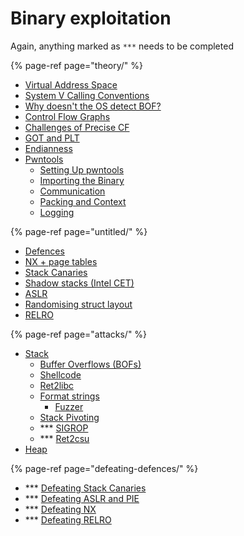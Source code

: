 # Binary exploitation

Again, anything marked as `***` needs to be completed

{% page-ref page="theory/" %}

* [Virtual Address Space](theory/virtual-address-space.md)
* [System V Calling Conventions](theory/system-v-calling-conventions.md)
* [Why doesn't the OS detect BOF?](theory/side-note-os-doesnt-detect-bof.md)
* [Control Flow Graphs](theory/control-flow-graphs.md)
* [Challenges of Precise CF](theory/challenges-of-precise-cfg.md)
* [GOT and PLT](theory/got-and-plt.md)
* [Endianness](theory/endianness.md)
* [Pwntools](theory/pwntools/)
  * [Setting Up pwntools](theory/pwntools/setting-up-pwntools.md)
  * [Importing the Binary](theory/pwntools/importing-the-binary.md)
  * [Communication](theory/pwntools/communication.md)
  * [Packing and Context](theory/pwntools/packing.md)
  * [Logging](theory/pwntools/logging.md)

{% page-ref page="untitled/" %}

* [Defences](untitled/)
* [NX + page tables](untitled/nx.md)
* [Stack Canaries](untitled/stack-canaries.md)
* [Shadow stacks \(Intel CET\)](untitled/defence-shadow-stacks-intel-cet.md)
* [ASLR](untitled/aslr.md)
* [Randomising struct layout](untitled/defence-randomising-struct-layout.md)
* [RELRO](untitled/relro.md)

{% page-ref page="attacks/" %}

* [Stack](attacks/stack/)
  * [Buffer Overflows \(BOFs\)](attacks/stack/buffer-overflows-bofs.md)
  * [Shellcode](attacks/stack/shellcode.md)
  * [Ret2libc](attacks/stack/ret2libc.md)
  * [Format strings](attacks/stack/format-strings/)
    * [Fuzzer](attacks/stack/format-strings/fuzzer.md)
  * [Stack Pivoting](attacks/stack/stack-pivotting.md)
  * \*\*\* [SIGROP](attacks/stack/sigrop.md)
  * \*\*\* [Ret2csu](attacks/stack/ret2csu.md)
* [Heap](attacks/heap.md) 

{% page-ref page="defeating-defences/" %}

* \*\*\* [Defeating Stack Canaries](defeating-defences/defeating-stack-canaries.md)
* \*\*\* [Defeating ASLR and PIE](defeating-defences/defeating-aslr-and-pie.md)
* \*\*\* [Defeating NX](defeating-defences/defeating-nx.md)
* \*\*\* [Defeating RELRO](defeating-defences/defeating-relro.md)

